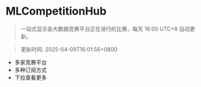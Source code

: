 # MLCompetitionHub

> 一站式显示各大数据竞赛平台正在进行的比赛，每天 16:00 UTC+8 自动更新。
  
> 更新时间: 2025-04-09T16:01:56+0800 

* 多家竞赛平台
* 多种订阅方式
* 下拉查看更多